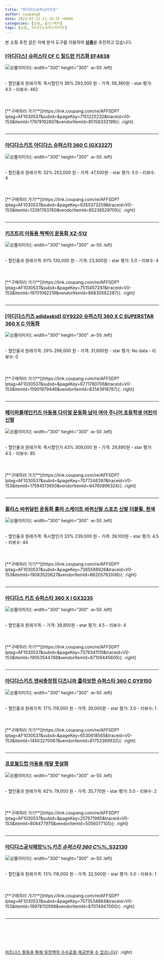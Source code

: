```yaml
---
title: "아디다스슈퍼스타키즈"
author: coupang6
date: 2023-07-22 11:10:33 +0800
categories: [쇼핑, 출산/육아]
tags: [쇼핑, 아디다스슈퍼스타키즈]
---
```


본 쇼핑 추천 글은 자체 분석 도구를 이용하여 [**상품**](https://link.coupang.com/a/bao1ui)을 추천하고 있습니다.

### [[아디다스] 슈퍼스타 CF C 칠드런 키즈화 EF4838](https://link.coupang.com/re/AFFSDP?lptag=AF1030537&subid=&pageKey=7151225232&traceid=V0-153&itemId=17979192807&vendorItemId=85158332199)

![상품이미지](https://thumbnail7.coupangcdn.com/thumbnails/remote/230x230ex/image/vendor_inventory/596c/d4e0ca8b09e80ec90868d14f6efd54a2e700afd02445a5db3a4b3055957d.jpg){: width="300" height="300" .w-50 .left}


<br>
- 할인율과 원래가격: 즉시할인가 38%  293,000   원
- 가격: 56,380원
- star 평가: 4.5
- 리뷰수: 462
<br>
<br>
<br>
<br>
[**구매하러 가기**](https://link.coupang.com/re/AFFSDP?lptag=AF1030537&subid=&pageKey=7151225232&traceid=V0-153&itemId=17979192807&vendorItemId=85158332199){: .right}
<br>
<br>

---

### [아디다스키즈 아디다스 슈퍼스타 360 C (GX3227)](https://link.coupang.com/re/AFFSDP?lptag=AF1030537&subid=&pageKey=6355373259&traceid=V0-153&itemId=13391783760&vendorItemId=85236529705)

![상품이미지](https://thumbnail7.coupangcdn.com/thumbnails/remote/230x230ex/image/vendor_inventory/a547/e3f441e68ae70d39db9d2e64bacfd0160b8e025205c8d4d1f654ae5e91dd.png){: width="300" height="300" .w-50 .left}


<br>
- 할인율과 원래가격: 32%  253,000   원
- 가격: 47,500원
- star 평가: 5.0
- 리뷰수: 4
<br>
<br>
<br>
<br>
[**구매하러 가기**](https://link.coupang.com/re/AFFSDP?lptag=AF1030537&subid=&pageKey=6355373259&traceid=V0-153&itemId=13391783760&vendorItemId=85236529705){: .right}
<br>
<br>

---

### [키즈트리 아동용 찍찍이 운동화 XZ-512](https://link.coupang.com/re/AFFSDP?lptag=AF1030537&subid=&pageKey=7515457297&traceid=V0-153&itemId=19701082219&vendorItemId=86830562287)

![상품이미지](https://thumbnail10.coupangcdn.com/thumbnails/remote/230x230ex/image/retail/images/2023/08/09/16/2/0d8506d7-462e-49bd-bbab-c33790ee136e.jpg){: width="300" height="300" .w-50 .left}


<br>
- 할인율과 원래가격: 61%  130,000   원
- 가격: 23,900원
- star 평가: 5.0
- 리뷰수: 4
<br>
<br>
<br>
<br>
[**구매하러 가기**](https://link.coupang.com/re/AFFSDP?lptag=AF1030537&subid=&pageKey=7515457297&traceid=V0-153&itemId=19701082219&vendorItemId=86830562287){: .right}
<br>
<br>

---

### [[아디다스키즈 adidaskid] GY9220 슈퍼스타 360 X C SUPERSTAR 360 X C 아동화](https://link.coupang.com/re/AFFSDP?lptag=AF1030537&subid=&pageKey=6771780706&traceid=V0-153&itemId=15901979446&vendorItemId=83143918767)

![상품이미지](https://thumbnail7.coupangcdn.com/thumbnails/remote/230x230ex/image/vendor_inventory/6b08/560edca4e855d33a4d5521c24d308763b06e980ef5b2ffa8c25f65e518be.jpg){: width="300" height="300" .w-50 .left}


<br>
- 할인율과 원래가격: 29%  298,000   원
- 가격: 31,600원
- star 평가: No data
- 리뷰수: 0
<br>
<br>
<br>
<br>
[**구매하러 가기**](https://link.coupang.com/re/AFFSDP?lptag=AF1030537&subid=&pageKey=6771780706&traceid=V0-153&itemId=15901979446&vendorItemId=83143918767){: .right}
<br>
<br>

---

### [페이퍼플레인키즈 아동용 다이얼 운동화 남아 여아 주니어 초등학생 어린이 신발](https://link.coupang.com/re/AFFSDP?lptag=AF1030537&subid=&pageKey=7077246397&traceid=V0-153&itemId=17594513650&vendorItemId=84760896324)

![상품이미지](https://thumbnail7.coupangcdn.com/thumbnails/remote/230x230ex/image/vendor_inventory/190a/9b6eeb4b6d4cf6abe2a4a9f8b72387fce9e0f460b28c4033f7d3710bdccb.jpg){: width="300" height="300" .w-50 .left}


<br>
- 할인율과 원래가격: 즉시할인가 43%  309,000   원
- 가격: 29,890원
- star 평가: 4.5
- 리뷰수: 85
<br>
<br>
<br>
<br>
[**구매하러 가기**](https://link.coupang.com/re/AFFSDP?lptag=AF1030537&subid=&pageKey=7077246397&traceid=V0-153&itemId=17594513650&vendorItemId=84760896324){: .right}
<br>
<br>

---

### [휠리스 바퀴달린 운동화 롤러 스케이트 바퀴신발 스포츠 신발 더블휠, 흰색](https://link.coupang.com/re/AFFSDP?lptag=AF1030537&subid=&pageKey=7385588926&traceid=V0-153&itemId=19083520627&vendorItemId=86205792006)

![상품이미지](https://thumbnail8.coupangcdn.com/thumbnails/remote/230x230ex/image/vendor_inventory/1250/b10d4d7874525d7f94b769a5e2b3b6d1026399d82a34066f7785632210db.jpg){: width="300" height="300" .w-50 .left}


<br>
- 할인율과 원래가격: 즉시할인가 33%  239,000   원
- 가격: 39,100원
- star 평가: 4.5
- 리뷰수: 44
<br>
<br>
<br>
<br>
[**구매하러 가기**](https://link.coupang.com/re/AFFSDP?lptag=AF1030537&subid=&pageKey=7385588926&traceid=V0-153&itemId=19083520627&vendorItemId=86205792006){: .right}
<br>
<br>

---

### [아디다스 키즈 슈퍼스타 360 X I GX3235](https://link.coupang.com/re/AFFSDP?lptag=AF1030537&subid=&pageKey=7379341110&traceid=V0-153&itemId=19053544788&vendorItemId=87109445605)

![상품이미지](https://thumbnail8.coupangcdn.com/thumbnails/remote/230x230ex/image/vendor_inventory/2784/c0f836f6942742b37894b921f17f03bba44e9408cf2dea2cce690f0bdfdf.png){: width="300" height="300" .w-50 .left}


<br>
- 할인율과 원래가격: 
- 가격: 39,850원
- star 평가: 4.5
- 리뷰수: 4
<br>
<br>
<br>
<br>
[**구매하러 가기**](https://link.coupang.com/re/AFFSDP?lptag=AF1030537&subid=&pageKey=7379341110&traceid=V0-153&itemId=19053544788&vendorItemId=87109445605){: .right}
<br>
<br>

---

### [아디다스키즈 엔씨충장점 디즈니와 콜라보한 슈퍼스타 360 C GY9150](https://link.coupang.com/re/AFFSDP?lptag=AF1030537&subid=&pageKey=6530618565&traceid=V0-153&itemId=14503270067&vendorItemId=81753389932)

![상품이미지](https://thumbnail8.coupangcdn.com/thumbnails/remote/230x230ex/image/vendor_inventory/5f4f/08ab46bf803ad174eb43ad7806bbeada7a1e82db8f5160addf4cd9d3a53e.jpg){: width="300" height="300" .w-50 .left}


<br>
- 할인율과 원래가격: 17%  119,000   원
- 가격: 39,000원
- star 평가: 3.0
- 리뷰수: 1
<br>
<br>
<br>
<br>
[**구매하러 가기**](https://link.coupang.com/re/AFFSDP?lptag=AF1030537&subid=&pageKey=6530618565&traceid=V0-153&itemId=14503270067&vendorItemId=81753389932){: .right}
<br>
<br>

---

### [프로월드컵 아동용 레알 풋살화](https://link.coupang.com/re/AFFSDP?lptag=AF1030537&subid=&pageKey=257671985&traceid=V0-153&itemId=808477975&vendorItemId=5056077105)

![상품이미지](https://thumbnail7.coupangcdn.com/thumbnails/remote/230x230ex/image/retail/images/334178670680151-5c6bb880-e0a5-40cd-ae81-cb83e4fc906e.jpg){: width="300" height="300" .w-50 .left}


<br>
- 할인율과 원래가격: 62%  79,000   원
- 가격: 35,770원
- star 평가: 5.0
- 리뷰수: 2
<br>
<br>
<br>
<br>
[**구매하러 가기**](https://link.coupang.com/re/AFFSDP?lptag=AF1030537&subid=&pageKey=257671985&traceid=V0-153&itemId=808477975&vendorItemId=5056077105){: .right}
<br>
<br>

---

### [아디다스공식매장%%_키즈 슈퍼스타 360 C_%%_S32130](https://link.coupang.com/re/AFFSDP?lptag=AF1030537&subid=&pageKey=7573534884&traceid=V0-153&itemId=19978112998&vendorItemId=87074947000)

![상품이미지](https://thumbnail10.coupangcdn.com/thumbnails/remote/230x230ex/image/vendor_inventory/a35a/5759494e93595f48486f07d705af808d51cab384c1258d3a49a90ffdf64d.png){: width="300" height="300" .w-50 .left}


<br>
- 할인율과 원래가격: 13%  116,000   원
- 가격: 32,500원
- star 평가: 5.0
- 리뷰수: 1
<br>
<br>
<br>
<br>
[**구매하러 가기**](https://link.coupang.com/re/AFFSDP?lptag=AF1030537&subid=&pageKey=7573534884&traceid=V0-153&itemId=19978112998&vendorItemId=87074947000){: .right}
<br>
<br>

---
<br><br><br><br><br> [파트너스 활동을 통해 일정액의 수수료를 제공받을 수 있습니다](https://link.coupang.com/a/bao1ui){: .right}